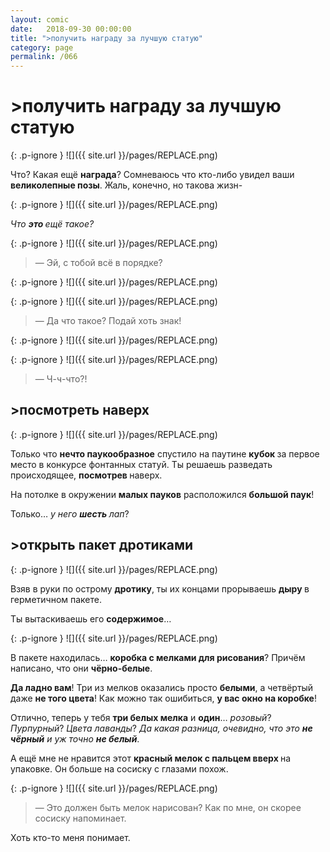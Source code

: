 ```yaml
---
layout: comic
date:   2018-09-30 00:00:00 
title: ">получить награду за лучшую статую"
category: page
permalink: /066
---
```

# >получить награду за лучшую статую

{: .p-ignore }
![]({{ site.url }}/pages/REPLACE.png)

Что? Какая ещё <strong>награда</strong>? Сомневаюсь что кто-либо увидел ваши <strong>великолепные позы</strong>. Жаль, конечно, но такова жизн-

{: .p-ignore }
![]({{ site.url }}/pages/REPLACE.png)

<em>Что <strong>это </strong>ещё такое?</em>

{: .p-ignore }
![]({{ site.url }}/pages/REPLACE.png)

<blockquote>— Эй, с тобой всё в порядке?</blockquote>

{: .p-ignore }
![]({{ site.url }}/pages/REPLACE.png)

{: .p-ignore }
![]({{ site.url }}/pages/REPLACE.png)

<blockquote>— Да что такое? Подай хоть знак!</blockquote>

{: .p-ignore }
![]({{ site.url }}/pages/REPLACE.png)

{: .p-ignore }
![]({{ site.url }}/pages/REPLACE.png)

<blockquote>— Ч-ч-что?!</blockquote>

## >посмотреть наверх

{: .p-ignore }
![]({{ site.url }}/pages/REPLACE.png)

Только что <strong>нечто паукообразное</strong> спустило на паутине <strong>кубок </strong>за первое место в конкурсе фонтанных статуй. Ты решаешь разведать происходящее, <strong>посмотрев </strong>наверх.

На потолке в окружении <strong>малых пауков</strong> расположился <strong>большой паук</strong>! 

Только… <em>у него <strong>шесть </strong>лап</em>?

## >открыть пакет дротиками

{: .p-ignore }
![]({{ site.url }}/pages/REPLACE.png)

Взяв в руки по острому <strong>дротику</strong>, ты их концами прорываешь <strong>дыру </strong>в герметичном пакете.

Ты вытаскиваешь его <strong>содержимое</strong>…

{: .p-ignore }
![]({{ site.url }}/pages/REPLACE.png)

В пакете находилась… <strong>коробка с мелками для рисования</strong>? Причём написано, что они <strong>чёрно-белые</strong>.

<strong>Да ладно вам</strong>! Три из мелков оказались просто <strong>белыми</strong>, а четвёртый даже <strong>не того цвета</strong>! Как можно так ошибиться, <strong>у вас окно на коробке</strong>!

Отлично, теперь у тебя <strong>три белых мелка</strong> и <strong>один</strong>… <em>розовый</em>? <em>Пурпурный</em>? <em>Цвета лаванды</em>? <em>Да какая разница, очевидно, что это <strong>не чёрный</strong> и уж точно <strong>не белый</strong></em>.

А ещё мне не нравится этот <strong>красный мелок с пальцем вверх </strong>на упаковке. Он больше на сосиску с глазами похож.

{: .p-ignore }
![]({{ site.url }}/pages/REPLACE.png)

<blockquote>— Это должен быть мелок нарисован? Как по мне, он скорее сосиску напоминает.</blockquote>

Хоть кто-то меня понимает.
